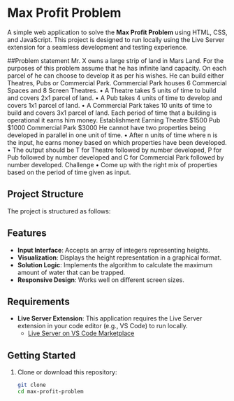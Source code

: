 # Max Profit Problem

A simple web application to solve the **Max Profit Problem** using HTML, CSS, and JavaScript. This project is designed to run locally using the Live Server extension for a seamless development and testing experience.

##Problem statement
Mr. X owns a large strip of land in Mars Land. For the purposes of this problem assume that he has infinite land capacity. On each parcel of he can choose to develop it as per his wishes. He can build either Theatres, Pubs or Commercial Park. Commercial Park houses 6 Commercial Spaces and 8 Screen Theatres.
• A Theatre takes 5 units of time to build and covers 2x1 parcel of land.
• A Pub takes 4 units of time to develop and covers 1x1 parcel of land.
• A Commercial Park takes 10 units of time to build and covers 3x1 parcel
of land.
Each period of time that a building is operational it earns him money.
Establishment Earning
Theatre $1500
Pub $1000
Commercial Park $3000
He cannot have two properties being developed in parallel in one unit of time.
• After n units of time where n is the input, he earns money based on which
properties have been developed.
• The output should be T for Theatre followed by number developed, P for
Pub followed by number developed and C for Commercial Park followed
by number developed.
Challenge
• Come up with the right mix of properties based on the period of time given as
input.

## Project Structure

The project is structured as follows:


## Features

- **Input Interface**: Accepts an array of integers representing heights.
- **Visualization**: Displays the height representation in a graphical format.
- **Solution Logic**: Implements the algorithm to calculate the maximum amount of water that can be trapped.
- **Responsive Design**: Works well on different screen sizes.

## Requirements

- **Live Server Extension**: This application requires the Live Server extension in your code editor (e.g., VS Code) to run locally.
  - [Live Server on VS Code Marketplace](https://marketplace.visualstudio.com/items?itemName=ritwickdey.LiveServer)

## Getting Started

1. Clone or download this repository:
   ```bash
   git clone 
   cd max-profit-problem

